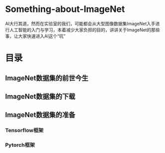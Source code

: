 # Something-about-ImageNet
AI大行其道，然而在实验室的我们，可能都会从大型图像数据集ImageNet入手进行人工智能的入门与学习，本着减少大家负担的目的，讲讲关于ImageNet的那些事，让大家快速进入AI这个“坑”
# 目录
## ImageNet数据集的前世今生
## ImageNet数据集的下载
## ImageNet数据集的准备
### Tensorflow框架
### Pytorch框架
